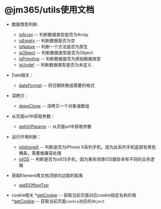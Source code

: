 # @jm365/utils使用文档

* 数据类型判断:
	* [isArray](https://github.com/jm365/utils/blob/master/docs/isArray.md) -- 判断数据类型是否为Array
    * [isEmpty](https://github.com/jm365/utils/blob/master/docs/isEmpty.md) -- 判断数据是否为空
    * [isNative](https://github.com/jm365/utils/blob/master/docs/isNative.md) -- 判断一个方法是否为原生
    * [isObject](https://github.com/jm365/utils/blob/master/docs/isObject.md) -- 判断数据类型是否为Object
    * [isPrimitive](https://github.com/jm365/utils/blob/master/docs/isPrimitive.md) -- 判断数据是否为原始数据类型
    * [isUndef](https://github.com/jm365/utils/blob/master/docs/isUndef.md) -- 判断数据类型是否为未定义
    
* Date相关：
    * [dateFormat](https://github.com/jm365/utils/blob/master/docs/dateFormat.md) -- 将日期转换成需要的格式
    
* 深拷贝：
    * [deepClone](https://github.com/jm365/utils/blob/master/docs/deepClone.md) -- 深拷贝一个对象或数组
    
* 从页面url中获取参数：
    * [getUrlParams](https://github.com/jm365/utils/blob/master/docs/getUrlParams.md) -- 从页面url中获取参数
    
* 运行环境判断：
    * [isIphoneX](https://github.com/jm365/utils/blob/master/docs/isIphoneX.md) -- 判断是否为iPhone X系列手机，因为此系列手机底部有黑色横条，需要做兼容处理
    * [isIOS](https://github.com/jm365/utils/blob/master/docs/isIOS.md) -- 判断是否为isIOS手机，因为某些场景IOS跟安卓有不同的业务逻辑

* 获取Element离文档顶部内边距的距离
    * [getElOffsetTop](https://github.com/jm365/utils/blob/master/docs/getElOffsetTop.md)

* cookie相关
    *[getCookie](https://github.com/jm365/utils/blob/master/docs/getCookie.md) -- 获取当前页面对应cookie指定名称的值
    *[getCookie](https://github.com/jm365/utils/blob/master/docs/getCookie.md) -- 获取当前页面`cookie`对应的`Object`
